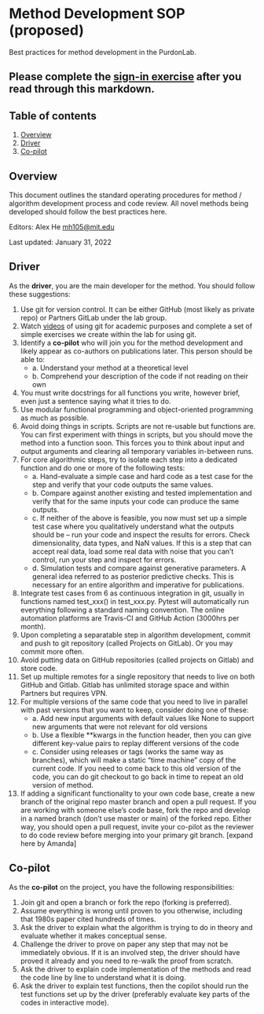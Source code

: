 #  Method Development SOP (proposed)
Best practices for method development in the PurdonLab. 

## Please complete the [sign-in exercise](Sign_in_exercise.txt) after you read through this markdown. 

## Table of contents
1. [Overview](#overview)
1. [Driver](#driver)
1. [Co-pilot](#co-pilot)

## Overview
This document outlines the standard operating procedures for method / algorithm development process and code review. All novel methods being developed should follow the best practices here. 

Editors: Alex He <mh105@mit.edu>

Last updated: January 31, 2022

## Driver
As the **driver**, you are the main developer for the method. You should follow these suggestions: 

1.	Use git for version control. It can be either GitHub (most likely as private repo) or Partners GitLab under the lab group.
2.	Watch [videos](https://www.youtube.com/watch?v=6OkOmPqumWo) of using git for academic purposes and complete a set of simple exercises we create within the lab for using git. 
3.	Identify a **co-pilot** who will join you for the method development and likely appear as co-authors on publications later. This person should be able to:
    - a.	Understand your method at a theoretical level 
    - b.	Comprehend your description of the code if not reading on their own 
4.	You must write docstrings for all functions you write, however brief, even just a sentence saying what it tries to do. 
5.	Use modular functional programming and object-oriented programming as much as possible. 
6.	Avoid doing things in scripts. Scripts are not re-usable but functions are. You can first experiment with things in scripts, but you should move the method into a function soon. This forces you to think about input and output arguments and clearing all temporary variables in-between runs. 
7.	For core algorithmic steps, try to isolate each step into a dedicated function and do one or more of the following tests: 
    - a.	Hand-evaluate a simple case and hard code as a test case for the step and verify that your code outputs the same values. 
    - b.	Compare against another existing and tested implementation and verify that for the same inputs your code can produce the same outputs. 
    - c.	If neither of the above is feasible, you now must set up a simple test case where you qualitatively understand what the outputs should be – run your code and inspect the results for errors. Check dimensionality, data types, and NaN values. If this is a step that can accept real data, load some real data with noise that you can’t control, run your step and inspect for errors. 
    - d.	Simulation tests and compare against generative parameters. A general idea referred to as posterior predictive checks. This is necessary for an entire algorithm and imperative for publications. 
8.	Integrate test cases from 6 as continuous integration in git, usually in functions named test_xxx() in test_xxx.py. Pytest will automatically run everything following a standard naming convention. The online automation platforms are Travis-CI and GitHub Action (3000hrs per month).
9.	Upon completing a separatable step in algorithm development, commit and push to git repository (called Projects on GitLab). Or you may commit more often.
10.	Avoid putting data on GitHub repositories (called projects on Gitlab) and store code.  
11.	Set up multiple remotes for a single repository that needs to live on both GitHub and Gitlab. Gitlab has unlimited storage space and within Partners but requires VPN. 
12.	For multiple versions of the same code that you need to live in parallel with past versions that you want to keep, consider doing one of these:
    - a.	Add new input arguments with default values like None to support new arguments that were not relevant for old versions 
    - b.	Use a flexible **kwargs in the function header, then you can give different key-value pairs to replay different versions of the code 
    - c.	Consider using releases or tags (works the same way as branches), which will make a static “time machine” copy of the current code. If you need to come back to this old version of the code, you can do git checkout <tag name> to go back in time to repeat an old version of method. 
13.	If adding a significant functionality to your own code base, create a new branch of the original repo master branch and open a pull request. If you are working with someone else’s code base, fork the repo and develop in a named branch (don’t use master or main) of the forked repo. Either way, you should open a pull request, invite your co-pilot as the reviewer to do code review before merging into your primary git branch. [expand here by Amanda]

## Co-pilot 
As the **co-pilot** on the project, you have the following responsibilities: 
  
1.	Join git and open a branch or fork the repo (forking is preferred). 
2.	Assume everything is wrong until proven to you otherwise, including that 1980s paper cited hundreds of times. 
3.	Ask the driver to explain what the algorithm is trying to do in theory and evaluate whether it makes conceptual sense. 
4.	Challenge the driver to prove on paper any step that may not be immediately obvious. If it is an involved step, the driver should have proved it already and you need to re-walk the proof from scratch. 
5.	Ask the driver to explain code implementation of the methods and read the code line by line to understand what it is doing. 
6.	Ask the driver to explain test functions, then the copilot should run the test functions set up by the driver (preferably evaluate key parts of the codes in interactive mode). 
